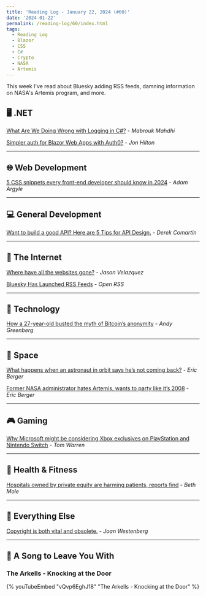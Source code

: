 ```yaml
---
title: 'Reading Log - January 22, 2024 (#60)'
date: '2024-01-22'
permalink: /reading-log/60/index.html
tags:
  - Reading Log
  - Blazor
  - CSS
  - C#
  - Crypto
  - NASA
  - Artemis
---
```


This week I've read about Bluesky adding RSS feeds, damning information on NASA's Artemis program, and more.
<!-- excerpt -->

## 🖥 .NET

[What Are We Doing Wrong with Logging in C#?](https://mabroukmahdhi.medium.com/what-we-are-doing-wrong-with-logging-in-c-798dd7a4ec6d) - *Mabrouk Mahdhi*

[Simpler auth for Blazor Web Apps with Auth0?](https://jonhilton.net/blazor-auth0-net8/) - *Jon Hilton*

---

## 🌐 Web Development

[5 CSS snippets every front-end developer should know in 2024](https://web.dev/articles/5-css-snippets-every-front-end-developer-should-know-in-2024) - *Adam Argyle*

---

## 💻 General Development

[Want to build a good API? Here are 5 Tips for API Design.](https://codeopinion.com/want-to-build-a-good-api-here-are-5-tips-for-api-design/) - *Derek Comartin*

---

## 📡 The Internet

[Where have all the websites gone?](https://www.fromjason.xyz/p/notebook/where-have-all-the-websites-gone) - *Jason Velazquez*

[Bluesky Has Launched RSS Feeds](https://openrss.org/blog/bluesky-has-launched-rss-feeds) - *Open RSS*

---

## 🔌 Technology

[How a 27-year-old busted the myth of Bitcoin’s anonymity](https://arstechnica.com/features/2024/01/how-a-27-year-old-busted-the-myth-of-bitcoins-anonymity/) - *Andy Greenberg*

---

## 🚀 Space

[What happens when an astronaut in orbit says he’s not coming back?](https://arstechnica.com/space/2024/01/solving-a-nasa-mystery-why-did-space-shuttle-commanders-lock-the-hatch/) - *Eric Berger*

[Former NASA administrator hates Artemis, wants to party like it’s 2008](https://arstechnica.com/space/2024/01/former-nasa-administrator-hates-artemis-wants-to-party-like-its-2008/) - *Eric Berger*

---

## 🎮 Gaming

[Why Microsoft might be considering Xbox exclusives on PlayStation and Nintendo Switch](https://www.theverge.com/2024/1/18/24042674/microsoft-xbox-exclusives-playstation-nintendo-switch-publisher) - *Tom Warren*

---

## 🏃 Health & Fitness

[Hospitals owned by private equity are harming patients, reports find](https://arstechnica.com/health/2024/01/hospitals-slash-staff-services-quality-of-care-when-private-equity-takes-over/) - *Beth Mole*

---

## 🎒 Everything Else

[Copyright is both vital and obsolete.](https://joanwestenberg.com/blog/copyright-is-both-vital-and-obsolete) - *Joan Westenberg*

---

## 🎵 A Song to Leave You With

<h3 class="music">The Arkells - Knocking at the Door</h3>

{% youTubeEmbed "vQvp6EghJ18" "The Arkells - Knocking at the Door" %}
